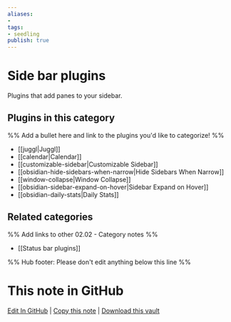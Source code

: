 ```yaml
---
aliases:
- 
tags: 
- seedling 
publish: true
---
```



# Side bar plugins

Plugins that add panes to your sidebar.

## Plugins in this category

%% Add a bullet here and link to the plugins you'd like to categorize! %%

- [[juggl|Juggl]]
- [[calendar|Calendar]]
- [[customizable-sidebar|Customizable Sidebar]]
- [[obsidian-hide-sidebars-when-narrow|Hide Sidebars When Narrow]]
- [[window-collapse|Window Collapse]]
- [[obsidian-sidebar-expand-on-hover|Sidebar Expand on Hover]]
- [[obsidian-daily-stats|Daily Stats]]

## Related categories

%% Add links to other 02.02 - Category notes %%

- [[Status bar plugins]]

%% Hub footer: Please don't edit anything below this line %%

# This note in GitHub

<span class="git-footer">[Edit In GitHub](https://github.dev/obsidian-community/obsidian-hub/blob/main/02%20-%20Community%20Expansions/02.01%20Plugins%20by%20Category/Side%20bar%20plugins.md "git-hub-edit-note") | [Copy this note](https://raw.githubusercontent.com/obsidian-community/obsidian-hub/main/02%20-%20Community%20Expansions/02.01%20Plugins%20by%20Category/Side%20bar%20plugins.md "git-hub-copy-note") | [Download this vault](https://github.com/obsidian-community/obsidian-hub/archive/refs/heads/main.zip "git-hub-download-vault") </span>
